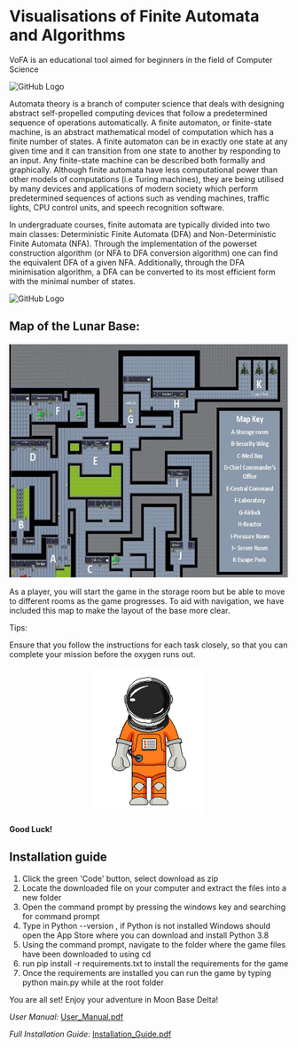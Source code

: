 # Visualisations of Finite Automata and Algorithms

VoFA is an educational tool aimed for beginners in the field of Computer Science

![GitHub Logo](/images/picture1.jpg)

Automata theory is a branch of computer science that deals with designing abstract self-propelled computing devices that follow a predetermined sequence of operations 
automatically. A finite automaton, or finite-state machine, is an abstract mathematical model of computation which has a finite number of states. A finite automaton can be 
in exactly one state at any given time and it can transition from one state to another by responding to an input. Any finite-state machine can be 
described both formally and graphically. Although finite automata have less computational power than other models of computations (i.e Turing machines), they are being 
utilised by many devices and applications of modern society which perform predetermined sequences of actions such as vending machines, traffic lights, CPU control units, and 
speech recognition software. 

In undergraduate courses, finite automata are typically divided into two main classes: Deterministic Finite Automata (DFA) and Non-Deterministic Finite Automata (NFA). 
Through the implementation of the powerset construction algorithm (or NFA to DFA conversion algorithm) one can find the equivalent DFA of a given NFA. Additionally, through 
the DFA minimisation algorithm, a DFA can be converted to its most efficient form with the minimal number of states.

![GitHub Logo](/images/picture2.jpg)


## Map of the Lunar Base:

<p align="center">
  <img width="641" height="422" src="https://github.com/avoutsinas/Moon-Base-Delta/blob/main/images/picture3.jpg">
</p>

As a player, you will start the game in the storage room but be able to move to different rooms as the game progresses. To aid with navigation, we have included this map to make the layout of the base more clear. 

Tips:

Ensure that you follow the instructions for each task closely, so that you can complete your mission before the oxygen runs out.

<p align="center">
  <img width="200" height="267" src="https://github.com/avoutsinas/Moon-Base-Delta/blob/main/Custom_graphics/Animation_Preview_Front.gif">
</p>

**Good Luck!** 

## Installation guide
1. Click the green 'Code' button, select download as zip
2. Locate the downloaded file on your computer and extract the files into a
   new folder
3. Open the command prompt by pressing the windows key and searching for command prompt
4. Type in Python --version , if Python is not installed Windows should open the App Store where you can download and install Python 3.8
5. Using the command prompt, navigate to the folder where the game files have been downloaded to using cd
6. run pip install -r requirements.txt to install the requirements for the game
7. Once the requirements are installed you can run the game by typing python main.py while at the root folder

You are all set! Enjoy your adventure in Moon Base Delta!

*User Manual:*
[User_Manual.pdf](https://github.com/avoutsinas/Moon-Base-Delta/files/6360587/User_Manual.pdf)

*Full Installation Guide:*
[Installation_Guide.pdf](https://github.com/avoutsinas/Moon-Base-Delta/files/6360596/Installation_Guide.pdf)

